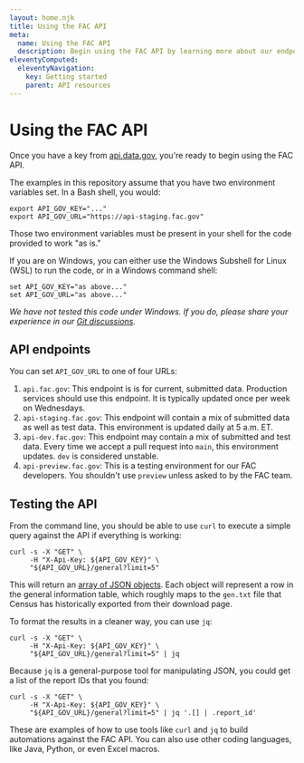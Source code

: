 ```yaml
---
layout: home.njk
title: Using the FAC API
meta:
  name: Using the FAC API
  description: Begin using the FAC API by learning more about our endpoints and test scenarios.
eleventyComputed:
  eleventyNavigation:
    key: Getting started
    parent: API resources
---
```


# Using the FAC API

Once you have a key from [api.data.gov](https://api.data.gov/), you're ready to begin using the FAC API. 

The examples in this repository assume that you have two environment variables set. In a Bash shell, you would:

```
export API_GOV_KEY="..."
export API_GOV_URL="https://api-staging.fac.gov"
```

Those two environment variables must be present in your shell for the code provided to work "as is." 

If you are on Windows, you can either use the Windows Subshell for Linux (WSL) to run the code, or in a Windows command shell:

```
set API_GOV_KEY="as above..."
set API_GOV_URL="as above..."
```

*We have not tested this code under Windows. If you do, please share your experience in our [Git discussions](https://github.com/GSA-TTS/FAC/discussions).*

## API endpoints

You can set `API_GOV_URL` to one of four URLs:

1. `api.fac.gov`: This endpoint is is for current, submitted data. Production services should use this endpoint. It is typically updated once per week on Wednesdays.
2. `api-staging.fac.gov`: This endpoint will contain a mix of submitted data as well as test data. This environment is updated daily at 5 a.m. ET.
3. `api-dev.fac.gov`: This endpoint may contain a mix of submitted and test data. Every time we accept a pull request into `main`, this environment updates. `dev` is considered unstable.
4. `api-preview.fac.gov`: This is a testing environment for our FAC developers. You shouldn't use `preview` unless asked to by the FAC team.

## Testing the API

From the command line, you should be able to use `curl` to execute a simple query against the API if everything is working:

```
curl -s -X "GET" \
     -H "X-Api-Key: ${API_GOV_KEY}" \
     "${API_GOV_URL}/general?limit=5"
```

This will return an [array of JSON objects](https://developer.mozilla.org/en-US/docs/Learn/JavaScript/Objects/JSON). Each object will represent a row in the general information table, which roughly maps to the `gen.txt` file that Census has historically exported from their download page.

To format the results in a cleaner way, you can use `jq`:

```
curl -s -X "GET" \
     -H "X-Api-Key: ${API_GOV_KEY}" \
     "${API_GOV_URL}/general?limit=5" | jq
```

Because `jq` is a general-purpose tool for manipulating JSON, you could get a list of the report IDs that you found:

```
curl -s -X "GET" \
     -H "X-Api-Key: ${API_GOV_KEY}" \
     "${API_GOV_URL}/general?limit=5" | jq '.[] | .report_id'
```

These are examples of how to use tools like `curl` and `jq` to build automations against the FAC API. You can also use other coding languages, like Java, Python, or even Excel macros.
